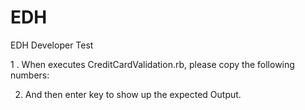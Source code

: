 EDH
===

EDH Developer Test

1 . When executes CreditCardValidation.rb, please copy the following numbers:

2. And then enter key to show up the expected Output.